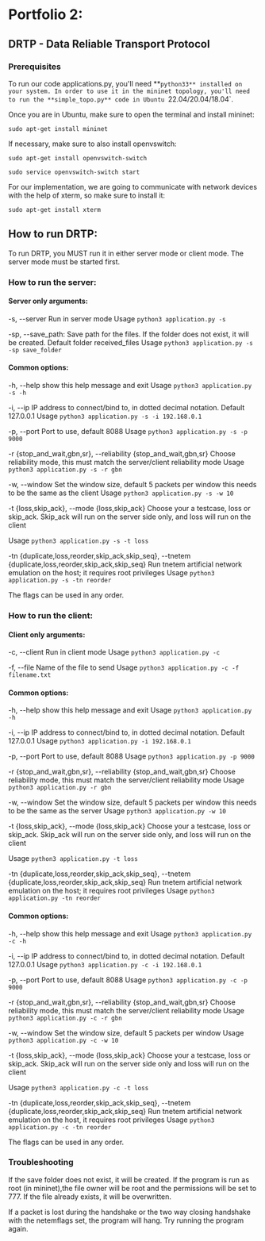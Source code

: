 # Portfolio 2:

## DRTP - Data Reliable Transport Protocol

### Prerequisites

To run our code applications.py, you'll need **`python33** installed on your system. In order to use it in the mininet
topology, you'll need to run the **simple_topo.py** code in Ubuntu `22.04/20.04/18.04`.

Once you are in Ubuntu, make sure to open the terminal and install mininet:

`sudo apt-get install mininet`

If necessary, make sure to also install openvswitch:

`sudo apt-get install openvswitch-switch`

`sudo service openvswitch-switch start`

For our implementation, we are going to communicate with network devices with the help of xterm, so make sure to install
it:

`sudo apt-get install xterm`

## How to run DRTP:

To run DRTP, you MUST run it in either server mode or client mode. The server mode must be started first.

### How to run the server:

#### Server only arguments:

-s, --server Run in server mode
Usage `python3 application.py -s`

-sp, --save_path: Save path for the files. If the folder does not exist, it will be created. Default folder
received_files
Usage `python3 application.py -s -sp save_folder`

#### Common options:

-h, --help show this help message and exit
Usage `python3 application.py -s -h`

-i, --ip IP address to connect/bind to, in dotted decimal notation. Default 127.0.0.1
Usage `python3 application.py -s -i 192.168.0.1`

-p, --port Port to use, default 8088
Usage `python3 application.py -s -p 9000`

-r {stop_and_wait,gbn,sr}, --reliability {stop_and_wait,gbn,sr}
Choose reliability mode, this must match the server/client reliability mode
Usage `python3 application.py -s -r gbn`

-w, --window
Set the window size, default 5 packets per window this needs to be the same as the
client
Usage `python3 application.py -s -w 10`

-t {loss,skip_ack}, --mode {loss,skip_ack}
Choose your a testcase, loss or skip_ack. Skip_ack will run on the server side only, and loss will run on the client

Usage `python3 application.py -s -t loss`

-tn {duplicate,loss,reorder,skip_ack,skip_seq}, --tnetem {duplicate,loss,reorder,skip_ack,skip_seq}
Run tnetem artificial network emulation on the host; it requires root privileges
Usage `python3 application.py -s -tn reorder`

The flags can be used in any order.

### How to run the client:

#### Client only arguments:

-c, --client Run in client mode
Usage `python3 application.py -c`

-f, --file Name of the file to send
Usage `python3 application.py -c -f filename.txt`

#### Common options:

-h, --help show this help message and exit
Usage `python3 application.py -h`

-i, --ip IP address to connect/bind to, in dotted decimal notation. Default 127.0.0.1
Usage `python3 application.py -i 192.168.0.1`

-p, --port Port to use, default 8088
Usage `python3 application.py -p 9000`

-r {stop_and_wait,gbn,sr}, --reliability {stop_and_wait,gbn,sr}
Choose reliability mode, this must match the server/client reliability mode
Usage `python3 application.py -r gbn`

-w, --window
Set the window size, default 5 packets per window this needs to be the same as the server
Usage `python3 application.py -w 10`

-t {loss,skip_ack}, --mode {loss,skip_ack}
Choose your a testcase, loss or skip_ack. Skip_ack will run on the server side only, and loss will run on the client

Usage `python3 application.py -t loss`

-tn {duplicate,loss,reorder,skip_ack,skip_seq}, --tnetem {duplicate,loss,reorder,skip_ack,skip_seq}
Run tnetem artificial network emulation on the host; it requires root privileges
Usage `python3 application.py -tn reorder`

#### Common options:

-h, --help show this help message and exit
Usage `python3 application.py -c -h`

-i, --ip IP address to connect/bind to, in dotted decimal notation. Default 127.0.0.1
Usage `python3 application.py -c -i 192.168.0.1`

-p, --port Port to use, default 8088
Usage `python3 application.py -c -p 9000`

-r {stop_and_wait,gbn,sr}, --reliability {stop_and_wait,gbn,sr}
Choose reliability mode, this must match the server/client reliability mode
Usage `python3 application.py -c -r gbn`

-w, --window
Set the window size, default 5 packets per window
Usage `python3 application.py -c -w 10`

-t {loss,skip_ack}, --mode {loss,skip_ack}
Choose your a testcase, loss or skip_ack. Skip_ack will run on the server side only and loss will run on the client

Usage `python3 application.py -c -t loss`

-tn {duplicate,loss,reorder,skip_ack,skip_seq}, --tnetem {duplicate,loss,reorder,skip_ack,skip_seq}
Run tnetem artificial network emulation on the host, it requires root privileges
Usage `python3 application.py -c -tn reorder`

The flags can be used in any order.

### Troubleshooting

If the save folder does not exist, it will be created. If the program is run as root (in mininet),the file owner will be
root and the permissions will be set to 777. If the file already exists, it will be overwritten.

If a packet is lost during the handshake or the two way closing handshake with the netemflags set, the program will
hang. Try running the program again.



